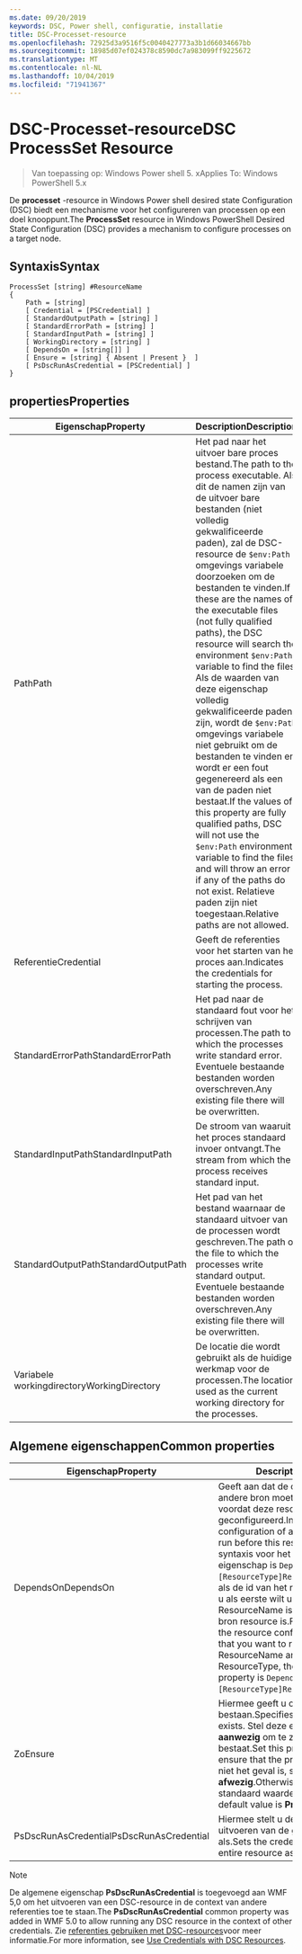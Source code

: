 ```yaml
---
ms.date: 09/20/2019
keywords: DSC, Power shell, configuratie, installatie
title: DSC-Processet-resource
ms.openlocfilehash: 72925d3a9516f5c0040427773a3b1d66034667bb
ms.sourcegitcommit: 18985d07ef024378c8590dc7a983099ff9225672
ms.translationtype: MT
ms.contentlocale: nl-NL
ms.lasthandoff: 10/04/2019
ms.locfileid: "71941367"
---
```

# <a name="dsc-processset-resource"></a><span data-ttu-id="26f55-103">DSC-Processet-resource</span><span class="sxs-lookup"><span data-stu-id="26f55-103">DSC ProcessSet Resource</span></span>

> <span data-ttu-id="26f55-104">Van toepassing op: Windows Power shell 5. x</span><span class="sxs-lookup"><span data-stu-id="26f55-104">Applies To: Windows PowerShell 5.x</span></span>

<span data-ttu-id="26f55-105">De **processet** -resource in Windows Power shell desired state Configuration (DSC) biedt een mechanisme voor het configureren van processen op een doel knooppunt.</span><span class="sxs-lookup"><span data-stu-id="26f55-105">The **ProcessSet** resource in Windows PowerShell Desired State Configuration (DSC) provides a mechanism to configure processes on a target node.</span></span>

## <a name="syntax"></a><span data-ttu-id="26f55-106">Syntaxis</span><span class="sxs-lookup"><span data-stu-id="26f55-106">Syntax</span></span>

```Syntax
ProcessSet [string] #ResourceName
{
    Path = [string]
    [ Credential = [PSCredential] ]
    [ StandardOutputPath = [string] ]
    [ StandardErrorPath = [string] ]
    [ StandardInputPath = [string] ]
    [ WorkingDirectory = [string] ]
    [ DependsOn = [string[]] ]
    [ Ensure = [string] { Absent | Present }  ]
    [ PsDscRunAsCredential = [PSCredential] ]
}
```

## <a name="properties"></a><span data-ttu-id="26f55-107">properties</span><span class="sxs-lookup"><span data-stu-id="26f55-107">Properties</span></span>

|<span data-ttu-id="26f55-108">Eigenschap</span><span class="sxs-lookup"><span data-stu-id="26f55-108">Property</span></span> |<span data-ttu-id="26f55-109">Description</span><span class="sxs-lookup"><span data-stu-id="26f55-109">Description</span></span> |
|---|---|
|<span data-ttu-id="26f55-110">Path</span><span class="sxs-lookup"><span data-stu-id="26f55-110">Path</span></span> |<span data-ttu-id="26f55-111">Het pad naar het uitvoer bare proces bestand.</span><span class="sxs-lookup"><span data-stu-id="26f55-111">The path to the process executable.</span></span> <span data-ttu-id="26f55-112">Als dit de namen zijn van de uitvoer bare bestanden (niet volledig gekwalificeerde paden), zal de DSC-resource de `$env:Path` omgevings variabele doorzoeken om de bestanden te vinden.</span><span class="sxs-lookup"><span data-stu-id="26f55-112">If these are the names of the executable files (not fully qualified paths), the DSC resource will search the environment `$env:Path` variable to find the files.</span></span> <span data-ttu-id="26f55-113">Als de waarden van deze eigenschap volledig gekwalificeerde paden zijn, wordt de `$env:Path` omgevings variabele niet gebruikt om de bestanden te vinden en wordt er een fout gegenereerd als een van de paden niet bestaat.</span><span class="sxs-lookup"><span data-stu-id="26f55-113">If the values of this property are fully qualified paths, DSC will not use the `$env:Path` environment variable to find the files, and will throw an error if any of the paths do not exist.</span></span> <span data-ttu-id="26f55-114">Relatieve paden zijn niet toegestaan.</span><span class="sxs-lookup"><span data-stu-id="26f55-114">Relative paths are not allowed.</span></span> |
|<span data-ttu-id="26f55-115">Referentie</span><span class="sxs-lookup"><span data-stu-id="26f55-115">Credential</span></span> |<span data-ttu-id="26f55-116">Geeft de referenties voor het starten van het proces aan.</span><span class="sxs-lookup"><span data-stu-id="26f55-116">Indicates the credentials for starting the process.</span></span> |
|<span data-ttu-id="26f55-117">StandardErrorPath</span><span class="sxs-lookup"><span data-stu-id="26f55-117">StandardErrorPath</span></span> |<span data-ttu-id="26f55-118">Het pad naar de standaard fout voor het schrijven van processen.</span><span class="sxs-lookup"><span data-stu-id="26f55-118">The path to which the processes write standard error.</span></span> <span data-ttu-id="26f55-119">Eventuele bestaande bestanden worden overschreven.</span><span class="sxs-lookup"><span data-stu-id="26f55-119">Any existing file there will be overwritten.</span></span> |
|<span data-ttu-id="26f55-120">StandardInputPath</span><span class="sxs-lookup"><span data-stu-id="26f55-120">StandardInputPath</span></span> |<span data-ttu-id="26f55-121">De stroom van waaruit het proces standaard invoer ontvangt.</span><span class="sxs-lookup"><span data-stu-id="26f55-121">The stream from which the process receives standard input.</span></span> |
|<span data-ttu-id="26f55-122">StandardOutputPath</span><span class="sxs-lookup"><span data-stu-id="26f55-122">StandardOutputPath</span></span> |<span data-ttu-id="26f55-123">Het pad van het bestand waarnaar de standaard uitvoer van de processen wordt geschreven.</span><span class="sxs-lookup"><span data-stu-id="26f55-123">The path of the file to which the processes write standard output.</span></span> <span data-ttu-id="26f55-124">Eventuele bestaande bestanden worden overschreven.</span><span class="sxs-lookup"><span data-stu-id="26f55-124">Any existing file there will be overwritten.</span></span> |
|<span data-ttu-id="26f55-125">Variabele workingdirectory</span><span class="sxs-lookup"><span data-stu-id="26f55-125">WorkingDirectory</span></span> |<span data-ttu-id="26f55-126">De locatie die wordt gebruikt als de huidige werkmap voor de processen.</span><span class="sxs-lookup"><span data-stu-id="26f55-126">The location used as the current working directory for the processes.</span></span> |

## <a name="common-properties"></a><span data-ttu-id="26f55-127">Algemene eigenschappen</span><span class="sxs-lookup"><span data-stu-id="26f55-127">Common properties</span></span>

|<span data-ttu-id="26f55-128">Eigenschap</span><span class="sxs-lookup"><span data-stu-id="26f55-128">Property</span></span> |<span data-ttu-id="26f55-129">Description</span><span class="sxs-lookup"><span data-stu-id="26f55-129">Description</span></span> |
|---|---|
|<span data-ttu-id="26f55-130">DependsOn</span><span class="sxs-lookup"><span data-stu-id="26f55-130">DependsOn</span></span> |<span data-ttu-id="26f55-131">Geeft aan dat de configuratie van een andere bron moet worden uitgevoerd voordat deze resource wordt geconfigureerd.</span><span class="sxs-lookup"><span data-stu-id="26f55-131">Indicates that the configuration of another resource must run before this resource is configured.</span></span> <span data-ttu-id="26f55-132">De syntaxis voor het gebruik van deze eigenschap is `DependsOn = "[ResourceType]ResourceName"`bijvoorbeeld als de id van het resource-script blok dat u als eerste wilt uitvoeren, de naam ResourceName is en het type van de bron resource is.</span><span class="sxs-lookup"><span data-stu-id="26f55-132">For example, if the ID of the resource configuration script block that you want to run first is ResourceName and its type is ResourceType, the syntax for using this property is `DependsOn = "[ResourceType]ResourceName"`.</span></span> |
|<span data-ttu-id="26f55-133">Zo</span><span class="sxs-lookup"><span data-stu-id="26f55-133">Ensure</span></span> |<span data-ttu-id="26f55-134">Hiermee geeft u op of de processen bestaan.</span><span class="sxs-lookup"><span data-stu-id="26f55-134">Specifies whether the processes exists.</span></span> <span data-ttu-id="26f55-135">Stel deze eigenschap in op **aanwezig** om te zorgen dat het proces bestaat.</span><span class="sxs-lookup"><span data-stu-id="26f55-135">Set this property to **Present** to ensure that the process exists.</span></span> <span data-ttu-id="26f55-136">Als dat niet het geval is, stelt u deze in op **afwezig**.</span><span class="sxs-lookup"><span data-stu-id="26f55-136">Otherwise, set it to **Absent**.</span></span> <span data-ttu-id="26f55-137">De standaard waarde is **aanwezig**.</span><span class="sxs-lookup"><span data-stu-id="26f55-137">The default value is **Present**.</span></span> |
|<span data-ttu-id="26f55-138">PsDscRunAsCredential</span><span class="sxs-lookup"><span data-stu-id="26f55-138">PsDscRunAsCredential</span></span> |<span data-ttu-id="26f55-139">Hiermee stelt u de referentie in voor het uitvoeren van de gehele resource als.</span><span class="sxs-lookup"><span data-stu-id="26f55-139">Sets the credential for running the entire resource as.</span></span> |

> [!NOTE]
> <span data-ttu-id="26f55-140">De algemene eigenschap **PsDscRunAsCredential** is toegevoegd aan WMF 5,0 om het uitvoeren van een DSC-resource in de context van andere referenties toe te staan.</span><span class="sxs-lookup"><span data-stu-id="26f55-140">The **PsDscRunAsCredential** common property was added in WMF 5.0 to allow running any DSC resource in the context of other credentials.</span></span> <span data-ttu-id="26f55-141">Zie [referenties gebruiken met DSC-resources](../../../configurations/runasuser.md)voor meer informatie.</span><span class="sxs-lookup"><span data-stu-id="26f55-141">For more information, see [Use Credentials with DSC Resources](../../../configurations/runasuser.md).</span></span>